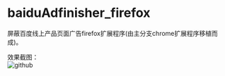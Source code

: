# baiduAdfinisher_firefox
屏蔽百度线上产品页面广告firefox扩展程序(由主分支chrome扩展程序移植而成)。


效果截图： <br />
![github](https://raw.githubusercontent.com/unclehking/baiduAdfinisher/master/screenshot/sp01.png "github")  <br />
